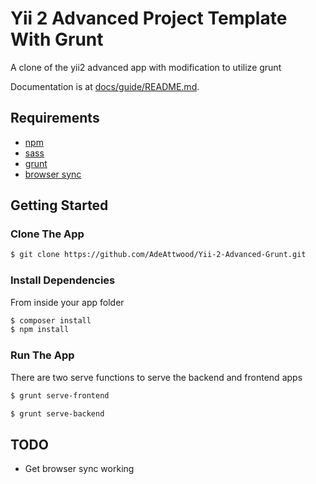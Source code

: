 Yii 2 Advanced Project Template With Grunt
==========================================

A clone of the yii2 advanced app with modification to utilize grunt

Documentation is at [docs/guide/README.md](https://github.com/yiisoft/yii2-app-advanced/blob/master/docs/guide/README.md).

## Requirements

* [npm](https://www.npmjs.com/)
* [sass](http://sass-lang.com/)
* [grunt](http://gruntjs.com/)
* [browser sync](https://www.browsersync.io/)

## Getting Started

### Clone The App
```bash
$ git clone https://github.com/AdeAttwood/Yii-2-Advanced-Grunt.git
```

### Install Dependencies
From inside your app folder
```bash
$ composer install
$ npm install
```

### Run The App
There are two serve functions to serve the backend and frontend apps
```bash
$ grunt serve-frontend
```
```bash
$ grunt serve-backend
```

## TODO

* Get browser sync working
